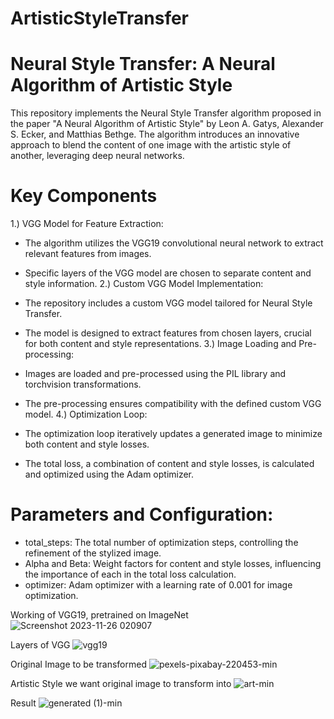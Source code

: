# ArtisticStyleTransfer

# Neural Style Transfer: A Neural Algorithm of Artistic Style
This repository implements the Neural Style Transfer algorithm proposed in the paper "A Neural Algorithm of Artistic Style" by Leon A. Gatys, Alexander S. Ecker, and Matthias Bethge. The algorithm introduces an innovative approach to blend the content of one image with the artistic style of another, leveraging deep neural networks.

# Key Components


1.) VGG Model for Feature Extraction:

  - The algorithm utilizes the VGG19 convolutional neural network to extract relevant features from images.
  - Specific layers of the VGG model are chosen to separate content and style information.
2.) Custom VGG Model Implementation:

  - The repository includes a custom VGG model tailored for Neural Style Transfer.
  - The model is designed to extract features from chosen layers, crucial for both content and style representations.
3.) Image Loading and Pre-processing:

  - Images are loaded and pre-processed using the PIL library and torchvision transformations.
  - The pre-processing ensures compatibility with the defined custom VGG model.
4.) Optimization Loop:

  - The optimization loop iteratively updates a generated image to minimize both content and style losses.
  - The total loss, a combination of content and style losses, is calculated and optimized using the Adam optimizer.

    
# Parameters and Configuration:
  - total_steps: The total number of optimization steps, controlling the refinement of the stylized image.
  - Alpha and Beta: Weight factors for content and style losses, influencing the importance of each in the total loss calculation.
  - optimizer: Adam optimizer with a learning rate of 0.001 for image optimization.


Working of VGG19, pretrained on ImageNet
![Screenshot 2023-11-26 020907](https://github.com/MeRonak/ArtisticStyleTransfer/assets/87123160/27de2ef4-4fc0-4ee9-acad-f2a99526d51c)

Layers of VGG
![vgg19](https://github.com/MeRonak/ArtisticStyleTransfer/assets/87123160/6ff390e8-479c-4d66-b742-1f036bbd5c9a)

Original Image to be transformed
![pexels-pixabay-220453-min](https://github.com/MeRonak/ArtisticStyleTransfer/assets/87123160/5569a83f-43d4-4c53-ae93-d3f8406b0e7a)

Artistic Style we want original image to transform into
![art-min](https://github.com/MeRonak/ArtisticStyleTransfer/assets/87123160/b5b79df7-23ce-452a-a106-943ea5d6cf8b)

Result
![generated (1)-min](https://github.com/MeRonak/ArtisticStyleTransfer/assets/87123160/5f89c826-b47e-4c08-a26b-46d4a63e2fb1)


